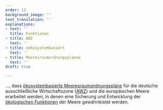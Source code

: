 ```yaml
---
order: 13
background_image: ''
text_translation: ''
explanations:
- text: ''
  title: Funktionen
- title: AWZ
  text: ''
- title: oekosystembasiert
  text: ''
- title: Meeresraumordnungsplaene
  text: ''
draft: true

---
```

…, dass [ökosystembasierte ](# "oekosystembasiert")[Meeres­raumordnungspläne]( "Meeresraumordnungsplaene") für die deutsche ausschließliche Wirtschaftszone ([AWZ](# "AWZ")) und die europäischen Meere erarbeitet werden, in denen eine Sicherung und Entwicklung der [ökologischen Funktionen](# "Funktionen") der Meere gewährleistet werden.